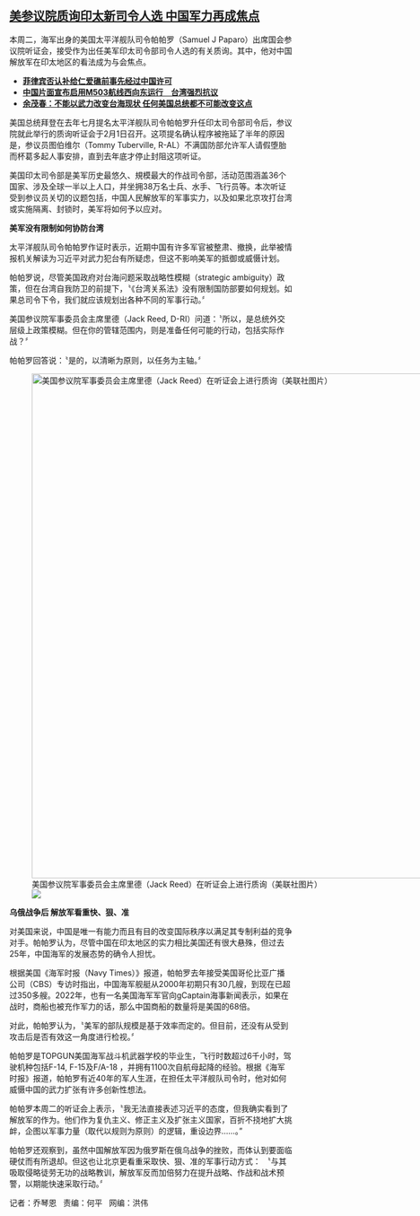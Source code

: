 <!--1706834882000-->
[美参议院质询印太新司令人选  中国军力再成焦点](https://www.rfa.org/mandarin/yataibaodao/junshiwaijiao/lu-02012024111436.html)
------

<p><span class="result-title">本周二，海军出身的美国太平洋舰队司令帕帕罗（Samuel J Paparo）出席国会参议院听证会，接受作为出任美军印太司令部司令人选的有关质询。其中，他对中国解放军在印太地区的看法成为与会焦点。 </span></p><ul><li style="font-weight: 400;"><strong><a href="https://www.rfa.org/mandarin/Xinwen/8-01292024154203.html">菲律宾否认补给仁爱礁前事先经过中国许可</a></strong></li><li style="font-weight: 400;"><strong><a href="https://www.rfa.org/mandarin/yataibaodao/gangtai/hcm-01312024092353.html">中国片面宣布启用M503航线西向东运行　台湾强烈抗议</a></strong></li><li style="font-weight: 400;"><a href="https://www.rfa.org/mandarin/Xinwen/cmh1-01312024061520.html"><strong>余茂春：不能以武力改变台海现状 任何美国总统都不可能改变这点</strong></a></li></ul><p><span style="font-weight: 400;">美国总统拜登在去年七月提名太平洋舰队司令帕帕罗升任印太司令部司令后，参议院就此举行的质询听证会于2月1日召开。这项提名确认程序被拖延了半年的原因是，参议员图伯维尔（Tommy Tuberville, R-AL）不满国防部允许军人请假堕胎而杯葛多起人事安排，直到去年底才停止封阻这项听证。</span></p><p><span style="font-weight: 400;">美国印太司令部是美军历史最悠久、規模最大的作战司令部，活动范围涵盖36个国家、涉及全球一半以上人口，并坐拥38万名士兵、水手、飞行员等。本次听证受到参议员关切的议题包括，中国人民解放军的军事实力，以及如果北京攻打台湾或实施隔离、封锁时，美军将如何予以应对。</span></p><p><b>美军没有限制如何协防台湾</b></p><p><span style="font-weight: 400;">太平洋舰队司令帕帕罗作证时表示，近期中国有许多军官被整肃、撤换，此举被情报机关解读为习近平对武力犯台有所疑虑，但这不影响美军的抵御或威慑计划。</span></p><p><span style="font-weight: 400;">帕帕罗说，尽管美国政府对台海问题采取战略性模糊（strategic ambiguity）政策，但在台湾自我防卫的前提下，〝《台湾关系法》没有限制国防部要如何规划。如果总司令下令，我们就应该规划出各种不同的军事行动。〞</span></p><p><span style="font-weight: 400;">美国参议院军事委员会主席里德（Jack Reed, D-RI）问道：〝所以，是总统外交层级上政策模糊。但在你的管辖范围内，则是准备任何可能的行动，包括实际作战？〞</span></p><p><span style="font-weight: 400;">帕帕罗回答说：〝是的，以清晰为原则，以任务为主轴。〞</span></p><p><span style="font-weight: 400;"><figure class="image-richtext image-inline captioned" style="width:1350px;"><img alt="美国参议院军事委员会主席里德（Jack Reed）在听证会上进行质询（美联社图片）" height="900" src="https://www.rfa.org/mandarin/yataibaodao/junshiwaijiao/lu-02012024111436.html/ap21111695558033.jpg/@@images/1b9f7441-2e0e-4b5e-b71d-000b8c09159e.jpeg" title="AP21111695558033.jpg" width="1350"/><figcaption class="image-caption">美国参议院军事委员会主席里德（Jack Reed）在听证会上进行质询（美联社图片）</figcaption><small></small><div id="zoomattribute"><a data-caption="美国参议院军事委员会主席里德（Jack Reed）在听证会上进行质询（美联社图片）" data-fancybox="" href="https://www.rfa.org/mandarin/yataibaodao/junshiwaijiao/lu-02012024111436.html/ap21111695558033.jpg" id="single_image" title="美国参议院军事委员会主席里德（Jack Reed）在听证会上进行质询（美联社图片）"><img src="/++plone++rfa-resources/img/icon-zoom.png"/></a></div></figure></span></p><p><b>乌俄战争后 解放军看重快、狠、准</b></p><p><span style="font-weight: 400;">对美国来说，中国是唯一有能力而且有目的改变国际秩序以满足其专制利益的竞争对手。</span><span style="font-weight: 400;">帕帕罗认为，尽管中国在印太地区的实力相比美国还有很大悬殊，但过去25年，中国海军的发展态势的确令人担忧。</span></p><p><span style="font-weight: 400;">根据美国《海军时报（Navy Times）》报道，帕帕罗去年接受美国哥伦比亚广播公司（CBS）专访时指出，中国海军舰艇从2000年初期只有30几艘，到现在已超过350多艘。2022年，也有一名美国海军军官向gCaptain海事新闻表示，如果在战时，商船也被充作军力的话，那么中国商船的数量将是美国的68倍。</span></p><p><span style="font-weight: 400;">对此，帕帕罗认为，</span><span style="font-weight: 400;">〝美军的部队规模是基于效率而定的。但目前，还没有从受到攻击后是否有效这一角度进行检视。〞</span></p><p><span style="font-weight: 400;">帕帕罗是TOPGUN美国海军战斗机武器学校的毕业生，飞行时数超过6千小时，驾驶机种包括F-14, F-15及F/A-18 ，并拥有1100次自航母起降的经验。根据《海军时报》报道，帕帕罗有近40年的军人生涯，在担任太平洋舰队司令时，他对如何威慑中国的武力扩张有许多创新性想法。</span></p><p><span style="font-weight: 400;">帕帕罗本周二的听证会上表示，</span><span style="font-weight: 400;">〝我无法直接表述习近平的态度，但我确实看到了解放军的作为。他们作为复仇主义、修正主义及扩张主义国家，百折不挠地扩大挑衅，企图以军事力量（取代以规则为原则）的逻辑，重设边界……。”</span></p><p><span style="font-weight: 400;">帕帕罗还观察到，虽然中国解放军因为俄罗斯在俄乌战争的挫败，而体认到要面临硬仗而有所退却。但这也让北京更看重采取快、狠、准的军事行动方式： 〝与其吸取</span><span style="font-weight: 400;">侵略徒劳无功的战略教训，解放军反而加倍努力在提升战略、作战和战术预警，以期能快速采取行动。〞</span></p><p><span style="font-weight: 400;">记者：乔琴恩   责编：何平   网编：洪伟</span></p>
